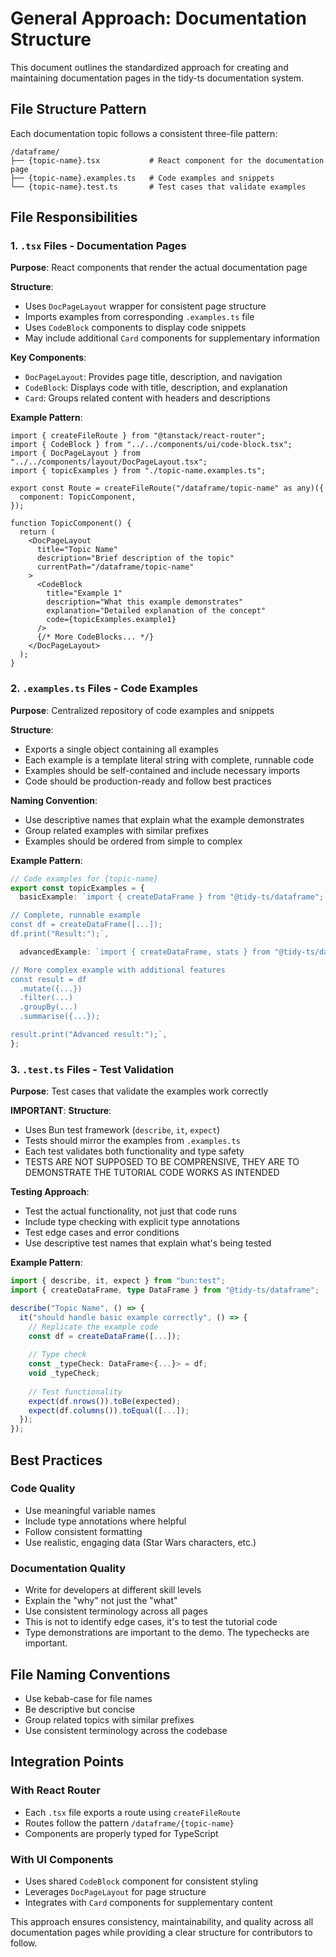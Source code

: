 # General Approach: Documentation Structure

This document outlines the standardized approach for creating and maintaining documentation pages in the tidy-ts documentation system.

## File Structure Pattern

Each documentation topic follows a consistent three-file pattern:

```
/dataframe/
├── {topic-name}.tsx           # React component for the documentation page
├── {topic-name}.examples.ts   # Code examples and snippets
└── {topic-name}.test.ts       # Test cases that validate examples
```

## File Responsibilities

### 1. `.tsx` Files - Documentation Pages

**Purpose**: React components that render the actual documentation page

**Structure**:
- Uses `DocPageLayout` wrapper for consistent page structure
- Imports examples from corresponding `.examples.ts` file
- Uses `CodeBlock` components to display code snippets
- May include additional `Card` components for supplementary information

**Key Components**:
- `DocPageLayout`: Provides page title, description, and navigation
- `CodeBlock`: Displays code with title, description, and explanation
- `Card`: Groups related content with headers and descriptions

**Example Pattern**:
```tsx
import { createFileRoute } from "@tanstack/react-router";
import { CodeBlock } from "../../components/ui/code-block.tsx";
import { DocPageLayout } from "../../components/layout/DocPageLayout.tsx";
import { topicExamples } from "./topic-name.examples.ts";

export const Route = createFileRoute("/dataframe/topic-name" as any)({
  component: TopicComponent,
});

function TopicComponent() {
  return (
    <DocPageLayout
      title="Topic Name"
      description="Brief description of the topic"
      currentPath="/dataframe/topic-name"
    >
      <CodeBlock
        title="Example 1"
        description="What this example demonstrates"
        explanation="Detailed explanation of the concept"
        code={topicExamples.example1}
      />
      {/* More CodeBlocks... */}
    </DocPageLayout>
  );
}
```

### 2. `.examples.ts` Files - Code Examples

**Purpose**: Centralized repository of code examples and snippets

**Structure**:
- Exports a single object containing all examples
- Each example is a template literal string with complete, runnable code
- Examples should be self-contained and include necessary imports
- Code should be production-ready and follow best practices

**Naming Convention**:
- Use descriptive names that explain what the example demonstrates
- Group related examples with similar prefixes
- Examples should be ordered from simple to complex

**Example Pattern**:
```typescript
// Code examples for {topic-name}
export const topicExamples = {
  basicExample: `import { createDataFrame } from "@tidy-ts/dataframe";

// Complete, runnable example
const df = createDataFrame([...]);
df.print("Result:");`,

  advancedExample: `import { createDataFrame, stats } from "@tidy-ts/dataframe";

// More complex example with additional features
const result = df
  .mutate({...})
  .filter(...)
  .groupBy(...)
  .summarise({...});

result.print("Advanced result:");`,
};
```

### 3. `.test.ts` Files - Test Validation

**Purpose**: Test cases that validate the examples work correctly

**IMPORTANT**:
**Structure**:
- Uses Bun test framework (`describe`, `it`, `expect`)
- Tests should mirror the examples from `.examples.ts`
- Each test validates both functionality and type safety
- TESTS ARE NOT SUPPOSED TO BE COMPRENSIVE, THEY ARE TO DEMONSTRATE THE TUTORIAL CODE WORKS AS INTENDED

**Testing Approach**:
- Test the actual functionality, not just that code runs
- Include type checking with explicit type annotations
- Test edge cases and error conditions
- Use descriptive test names that explain what's being tested

**Example Pattern**:
```typescript
import { describe, it, expect } from "bun:test";
import { createDataFrame, type DataFrame } from "@tidy-ts/dataframe";

describe("Topic Name", () => {
  it("should handle basic example correctly", () => {
    // Replicate the example code
    const df = createDataFrame([...]);
    
    // Type check
    const _typeCheck: DataFrame<{...}> = df;
    void _typeCheck;
    
    // Test functionality
    expect(df.nrows()).toBe(expected);
    expect(df.columns()).toEqual([...]);
  });
});
```

## Best Practices

### Code Quality

- Use meaningful variable names
- Include type annotations where helpful
- Follow consistent formatting
- Use realistic, engaging data (Star Wars characters, etc.)

### Documentation Quality

- Write for developers at different skill levels
- Explain the "why" not just the "what"
- Use consistent terminology across all pages
- This is not to identify edge cases, it's to test the tutorial code
- Type demonstrations are important to the demo.  The typechecks are important. 

## File Naming Conventions

- Use kebab-case for file names
- Be descriptive but concise
- Group related topics with similar prefixes
- Use consistent terminology across the codebase

## Integration Points

### With React Router

- Each `.tsx` file exports a route using `createFileRoute`
- Routes follow the pattern `/dataframe/{topic-name}`
- Components are properly typed for TypeScript

### With UI Components

- Uses shared `CodeBlock` component for consistent styling
- Leverages `DocPageLayout` for page structure
- Integrates with `Card` components for supplementary content

This approach ensures consistency, maintainability, and quality across all documentation pages while providing a clear structure for contributors to follow.
